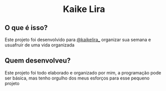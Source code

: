 <h1 style="text-align:center;">Kaike Lira</h1>

## O que é isso?

Este projeto foi desenvolvido para <a href="https://www.instagram.com/kaikelira_">@kaikelira_</a> organizar sua semana e usuafruir de uma vida organizada

## Quem desenvolveu?

Este projeto foi todo elaborado e organizado por mim, a programação pode ser básica, mas tenho orgulho dos meus esforços para esse pequeno projeto